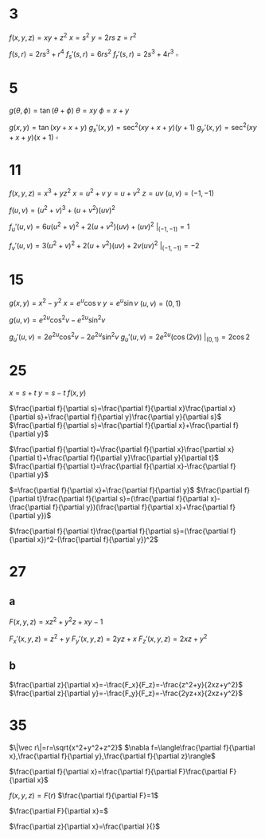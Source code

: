 # 3

$f(x,y,z)=xy+z^2$
$x=s^2$
$y=2rs$
$z=r^2$

$f(s,r)=2rs^3+r^4$
$f_s'(s,r)=6rs^2$
$f_r'(s,r)=2s^3+4r^3$
$\square$

# 5

$g(\theta,\phi)=\tan(\theta+\phi)$
$\theta=xy$
$\phi=x+y$

$g(x,y)=\tan(xy+x+y)$
$g_x'(x,y)=\sec^2(xy+x+y)(y+1)$
$g_y'(x,y)=\sec^2(xy+x+y)(x+1)$
$\square$

# 11

$f(x,y,z)=x^3+yz^2$
$x=u^2+v$
$y=u+v^2$
$z=uv$
$(u,v)=(-1,-1)$

$f(u,v)=(u^2+v)^3+(u+v^2)(uv)^2$

$f_u'(u,v)=6u(u^2+v)^2+2(u+v^2)(uv)+(uv)^2$
$\bigg|_{(-1,-1)}=1$

$f_v'(u,v)=3(u^2+v)^2+2(u+v^2)(uv)+2v(uv)^2$
$\bigg|_{(-1,-1)}=-2$

# 15

$g(x,y)=x^2-y^2$
$x=e^u\cos v$
$y=e^u\sin v$
$(u,v)=(0,1)$

$g(u,v)=e^{2u}\cos^2v-e^{2u}\sin^2v$

$g_u'(u,v)=2e^{2u}\cos^2v-2e^{2u}\sin^2v$
$g_u'(u,v)=2e^{2u}(\cos(2v))$
$\bigg|_{(0,1)}=2\cos2$

# 25

$x=s+t$
$y=s-t$
$f(x,y)$

$\frac{\partial f}{\partial s}=\frac{\partial f}{\partial x}\frac{\partial x}{\partial s}+\frac{\partial f}{\partial y}\frac{\partial y}{\partial s}$
$\frac{\partial f}{\partial s}=\frac{\partial f}{\partial x}+\frac{\partial f}{\partial y}$

$\frac{\partial f}{\partial t}=\frac{\partial f}{\partial x}\frac{\partial x}{\partial t}+\frac{\partial f}{\partial y}\frac{\partial y}{\partial t}$
$\frac{\partial f}{\partial t}=\frac{\partial f}{\partial x}-\frac{\partial f}{\partial y}$

$=\frac{\partial f}{\partial x}+\frac{\partial f}{\partial y}$
$\frac{\partial f}{\partial t}\frac{\partial f}{\partial s}=(\frac{\partial f}{\partial x}-\frac{\partial f}{\partial y})(\frac{\partial f}{\partial x}+\frac{\partial f}{\partial y})$

$\frac{\partial f}{\partial t}\frac{\partial f}{\partial s}=(\frac{\partial f}{\partial x})^2-(\frac{\partial f}{\partial y})^2$

# 27

## a

$F(x,y,z)=xz^2+y^2z+xy-1$

$F_x'(x,y,z)=z^2+y$
$F_y'(x,y,z)=2yz+x$
$F_z'(x,y,z)=2xz+y^2$

## b

$\frac{\partial z}{\partial x}=-\frac{F_x}{F_z}=-\frac{z^2+y}{2xz+y^2}$
$\frac{\partial z}{\partial y}=-\frac{F_y}{F_z}=-\frac{2yz+x}{2xz+y^2}$

# 35

$\|\vec r\|=r=\sqrt{x^2+y^2+z^2}$
$\nabla f=\langle\frac{\partial f}{\partial x},\frac{\partial f}{\partial y},\frac{\partial f}{\partial z}\rangle$

$\frac{\partial f}{\partial x}=\frac{\partial f}{\partial F}\frac{\partial F}{\partial x}$

$f(x,y,z)=F(r)$
$\frac{\partial f}{\partial F}=1$

$\frac{\partial F}{\partial x}=$

$\frac{\partial z}{\partial x}=\frac{\partial }{}$
